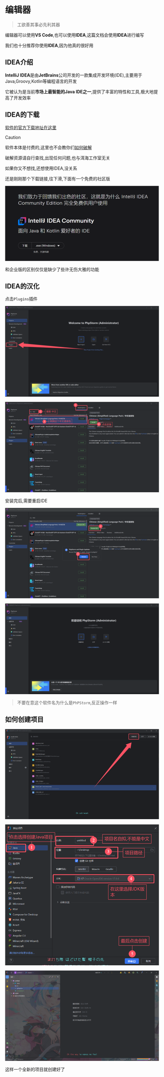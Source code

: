 # 编辑器

> 工欲善其事必先利其器

编辑器可以使用**VS Code**,也可以使用**IDEA**,这篇文档会使用**IDEA**进行编写

我们也十分推荐你使用**IDEA**,因为他真的很好用

## IDEA介绍

**IntelliJ IDEA**是由**JetBrains**公司开发的一款集成开发环境(IDE),主要用于Java,Groovy,Kotlin等编程语言的开发

它被认为是当前**市场上最智能的Java IDE之一**,提供了丰富的特性和工具,极大地提高了开发效率

## IDEA的下载

[软件的官方下载地址在这里](https://www.jetbrains.com/zh-cn/idea/download/?section=windows)

> [!caution]
>
> 软件本体是付费的,这里也不会教你们[如何破解](https://item.jd.com/10110208366833.html)
>
> 破解资源请自行查找,出现任何问题,也与洱海工作室无关

如果你又不想找,还想使用IDEA,没关系

还是刚刚那个下载链接,往下滑,下面有一个免费的社区版

![3-1](assets/3-1.png)

和企业版的区别仅仅是缺少了些许无伤大雅的功能

## IDEA的汉化

点击`Plugins`插件

![3-2](assets/3-2.png)

![3-3](assets/3-3.png)

安装完后,需要重启IDE

![3-4](assets/3-4.png)

![3-5](assets/3-5.png)

> 不要在意这个软件名为什么是`PhPStorm`,反正操作一样

## 如何创建项目

![3-6](assets/3-6.png)

![3-7](assets/3-7.png)

![3-8](assets/3-8.png)

这样一个全新的项目就创建好了
